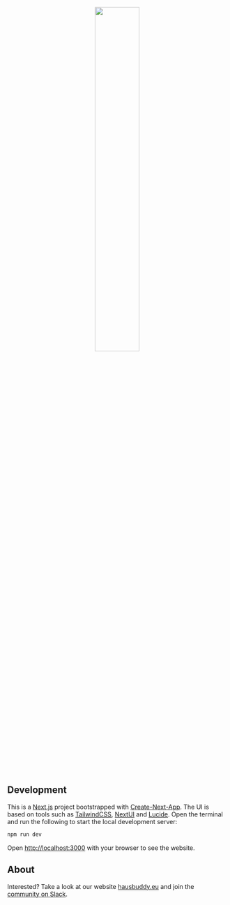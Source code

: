 <p align="center">
  <img src="https://www.hausbuddy.eu/og-image.jpg" width=45% />
</p>

## Development

This is a [Next.js](https://nextjs.org/) project bootstrapped with [Create-Next-App](https://github.com/vercel/next.js/tree/canary/packages/create-next-app). The UI is based on tools such as [TailwindCSS](https://tailwindcss.com/docs/utility-first), [NextUI](https://nextui.org/docs/guide/introduction) and [Lucide](https://lucide.dev). Open the terminal and run the following to start the local development server:

```bash
npm run dev
```

Open [http://localhost:3000](http://localhost:3000) with your browser to see the website.

## About

Interested? Take a look at our website [hausbuddy.eu](https://hausbuddy.eu) and join the [community on Slack](https://hausbuddy.slack.com).
